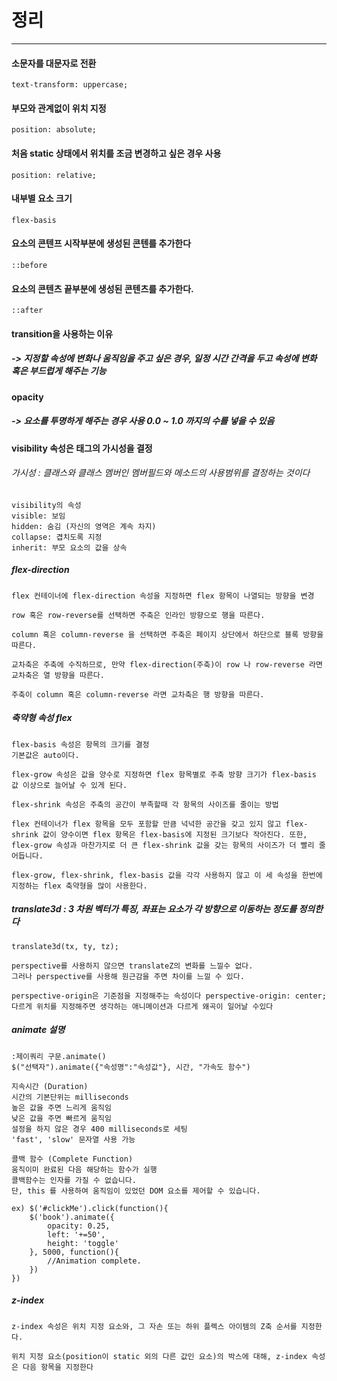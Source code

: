 # 정리

* * *

#### 소문자를 대문자로 전환

```
text-transform: uppercase;
```

#### 부모와 관계없이 위치 지정
```
position: absolute;
```
#### 처음 static 상태에서 위치를 조금 변경하고 싶은 경우 사용
```
position: relative; 
```
#### 내부별 요소 크기 
```
flex-basis
```
#### 요소의 콘텐프 시작부분에 생성된 콘텐를 추가한다
```
::before
```
#### 요소의 콘텐츠 끝부분에 생성된 콘텐츠를 추가한다.
```
::after
```
#### transition을 사용하는 이유
##### -> 지정할 속성에 변화나 움직임을 주고 싶은 경우, 일정 시간 간격을 두고 속성에 변화 혹은 부드럽게 해주는 기능

#### opacity
##### -> 요소를 투명하게 해주는 경우 사용 0.0 ~ 1.0 까지의 수를 넣을 수 있음


#### visibility 속성은 태그의 가시성을 결정
###### 가시성 : 클래스와 클래스 멤버인 멤버필드와 메소드의 사용범위를 결정하는 것이다
```
visibility의 속성
visible: 보임
hidden: 숨김 (자신의 영역은 계속 차지)
collapse: 겹치도록 지정
inherit: 부모 요소의 값을 상속
```

##### flex-direction
```
flex 컨테이너에 flex-direction 속성을 지정하면 flex 항목이 나열되는 방향을 변경

row 혹은 row-reverse를 선택하면 주축은 인라인 방향으로 행을 따른다.

column 혹은 column-reverse 을 선택하면 주축은 페이지 상단에서 하단으로 블록 방향을 따른다.

교차축은 주축에 수직하므로, 만약 flex-direction(주축)이 row 나 row-reverse 라면 교차축은 열 방향을 따른다.

주축이 column 혹은 column-reverse 라면 교차축은 행 방향을 따른다.

```

##### 축약형 속성 flex
```
flex-basis 속성은 항목의 크기를 결정
기본값은 auto이다.

flex-grow 속성은 값을 양수로 지정하면 flex 항목별로 주축 방향 크기가 flex-basis 값 이상으로 늘어날 수 있게 된다.

flex-shrink 속성은 주축의 공간이 부족할때 각 항목의 사이즈를 줄이는 방법

flex 컨테이너가 flex 항목을 모두 포함할 만큼 넉넉한 공간을 갖고 있지 않고 flex-shrink 값이 양수이면 flex 항목은 flex-basis에 지정된 크기보다 작아진다. 또한, flex-grow 속성과 마찬가지로 더 큰 flex-shrink 값을 갖는 항목의 사이즈가 더 빨리 줄어듭니다.

flex-grow, flex-shrink, flex-basis 값을 각각 사용하지 않고 이 세 속성을 한번에 지정하는 flex 축약형을 많이 사용한다.

```
##### translate3d : 3 차원 벡터가 특징, 좌표는 요소가 각 방향으로 이동하는 정도를 정의한다

```
translate3d(tx, ty, tz);

perspective를 사용하지 않으면 translateZ의 변화를 느낄수 없다.
그러나 perspective를 사용해 원근감을 주면 차이를 느낄 수 있다. 

perspective-origin은 기준점을 지정해주는 속성이다 perspective-origin: center;
다르게 위치를 지정해주면 생각하는 애니메이션과 다르게 왜곡이 일어날 수있다

```

##### animate 설명

```
:제이쿼리 구문.animate()
$("선택자").animate({"속성명":"속성값"}, 시간, "가속도 함수")

지속시간 (Duration)
시간의 기본단위는 milliseconds
높은 값을 주면 느리게 움직임
낮은 값을 주면 빠르게 움직임
설정을 하지 않은 경우 400 milliseconds로 세팅
'fast', 'slow' 문자열 사용 가능

콜백 함수 (Complete Function)
움직이미 완료된 다음 해당하는 함수가 실행
콜백함수는 인자를 가질 수 없습니다. 
단, this 를 사용하여 움직임이 있었던 DOM 요소를 제어할 수 있습니다.

ex) $('#clickMe').click(function(){
    $('book').animate({
        opacity: 0.25,
        left: '+=50',
        height: 'toggle'
    }, 5000, function(){
        //Animation complete.
    })
})

```

##### z-index
```
z-index 속성은 위치 지정 요소와, 그 자손 또는 하위 플렉스 아이템의 Z축 순서를 지정한다.

위치 지정 요소(position이 static 외의 다른 값인 요소)의 박스에 대해, z-index 속성은 다음 항목을 지정한다


```